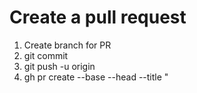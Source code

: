 # Create a pull request

1. Create branch for PR
2. git commit
4. git push -u origin <new-branch-name>
3. gh pr create --base <base-branch> --head <new-branch-name> --title "<title>" --body "<description>"
